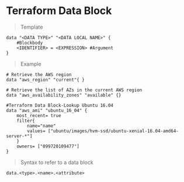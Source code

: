 # Terraform Data Block
> Template
```
data "<DATA TYPE>" "<DATA LOCAL NAME>" {
    #Blockbody
    <IDENTIFIER> = <EXPRESSION> #Argument
}
```
> Example
```
# Retrieve the AWS region
data "aws_region" "current"{ }

# Retrieve the list of AZs in the current AWS region
data "aws_availability_zones" "available" {}

#Terraform Data Block-Lookup Ubuntu 16.04
data "aws_ami" "ubuntu_16_04" {
    most_recent= true
    filter{
        name="name"
        values= ["ubuntu/images/hvm-ssd/ubuntu-xenial-16.04-amd64-server-*"]
    }
    owners= ["099720109477"]
}
```

> Syntax to refer to a data block 
```
data.<type>.<name>.<attribute>
```
